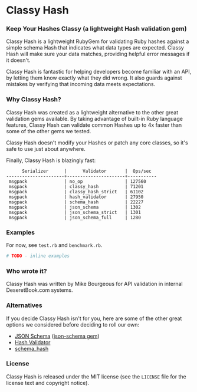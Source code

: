 Classy Hash
===========

### Keep Your Hashes Classy (a lightweight Hash validation gem)

Classy Hash is a lightweight RubyGem for validating Ruby hashes against a
simple schema Hash that indicates what data types are expected.  Classy Hash
will make sure your data matches, providing helpful error messages if it
doesn't.

Classy Hash is fantastic for helping developers become familiar with an API, by
letting them know exactly what they did wrong.  It also guards against mistakes
by verifying that incoming data meets expectations.

### Why Classy Hash?

Classy Hash was created as a lightweight alternative to the other great
validation gems available.  By taking advantage of built-in Ruby language
features, Classy Hash can validate common Hashes up to 4x faster than some of
the other gems we tested.

Classy Hash doesn't modify your Hashes or patch any core classes, so it's safe
to use just about anywhere.

Finally, Classy Hash is blazingly fast:

```
      Serializer      |      Validator       |  Ops/sec
----------------------+----------------------+-----------
 msgpack              | no_op                | 127560
 msgpack              | classy_hash          | 71201
 msgpack              | classy_hash_strict   | 61102
 msgpack              | hash_validator       | 27950
 msgpack              | schema_hash          | 22227
 msgpack              | json_schema          | 1302
 msgpack              | json_schema_strict   | 1301
 msgpack              | json_schema_full     | 1280
```


### Examples

For now, see `test.rb` and `benchmark.rb`.

```ruby
# TODO - inline examples
```

### Who wrote it?

Classy Hash was written by Mike Bourgeous for API validation in internal
DeseretBook.com systems.

### Alternatives

If you decide Classy Hash isn't for you, here are some of the other great
options we considered before deciding to roll our own:

- [JSON Schema](http://json-schema.org/) ([json-schema gem](http://rubygems.org/gems/json-schema))
- [Hash Validator](https://github.com/JamesBrooks/hash_validator)
- [schema_hash](https://github.com/djsun/schema_hash)

### License

Classy Hash is released under the MIT license (see the `LICENSE` file for the
license text and copyright notice).
